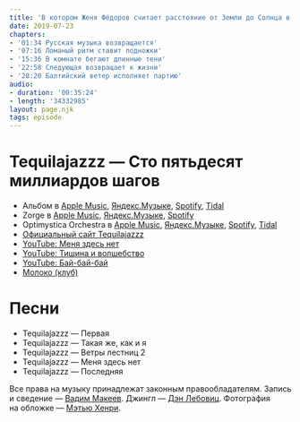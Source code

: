 ```yaml
---
title: 'В котором Женя Фёдоров считает расстояние от Земли до Солнца в шагах'
date: 2019-07-23
chapters:
- '01:34 Русская музыка возвращается'
- '07:16 Ломаный ритм ставит подножки'
- '15:36 В комнате бегают длинные тени'
- '22:58 Следующая возвращает к жизни'
- '28:20 Балтийский ветер исполняет партию'
audio:
- duration: '00:35:24'
- length: '34332985'
layout: page.njk
tags: episode
---
```


# Tequilajazzz — Сто пятьдесят миллиардов шагов

- Альбом в
    [Apple Music](https://music.apple.com/album/1353037132),
    [Яндекс.Музыке](https://music.yandex.ru/album/58899),
    [Spotify](https://open.spotify.com/album/0mzId8mr1OrxXBUP2akczf),
    [Tidal](https://tidal.com/browse/album/85242496)
- Zorge в
    [Apple Music](https://music.apple.com/artist/775356202),
    [Яндекс.Музыке](https://music.yandex.ru/artist/591525),
    [Spotify](https://open.spotify.com/artist/1xkazD9FbrKQ7AsVPfinWX)
- Optimystica Orchestra в
    [Apple Music](https://music.apple.com/artist/966548302),
    [Яндекс.Музыке](https://music.yandex.ru/artist/592062),
    [Spotify](https://open.spotify.com/artist/3M3PdJZlxaY2RLuF7Vl4mM),
    [Tidal](https://tidal.com/browse/artist/7574297)
- [Официальный сайт Tequilajazzz](https://tequilajazzz.band/)
- [YouTube: Меня здесь нет](https://youtu.be/CNyq9YzlIAE)
- [YouTube: Тишина и волшебство](https://youtu.be/dycnJCNqvvo)
- [YouTube: Бай-бай-бай](https://youtu.be/C2z5iQPaKqw)
- [Молоко (клуб)](https://ru.wikipedia.org/wiki/Молоко_(клуб))

# Песни

- Tequilajazzz — Первая
- Tequilajazzz — Такая же, как и я
- Tequilajazzz — Ветры лестниц 2
- Tequilajazzz — Меня здесь нет
- Tequilajazzz — Последняя

Все права на музыку принадлежат законным правообладателям. Запись и сведение — [Вадим Макеев](https://twitter.com/pepelsbey). Джингл — [Дэн Лебовиц](https://www.youtube.com/channel/UC38A5qHrlc_Zgua7vL4b96w). Фотография на обложке — [Мэтью Хенри](https://unsplash.com/photos/Gyti0PhoQjY).
